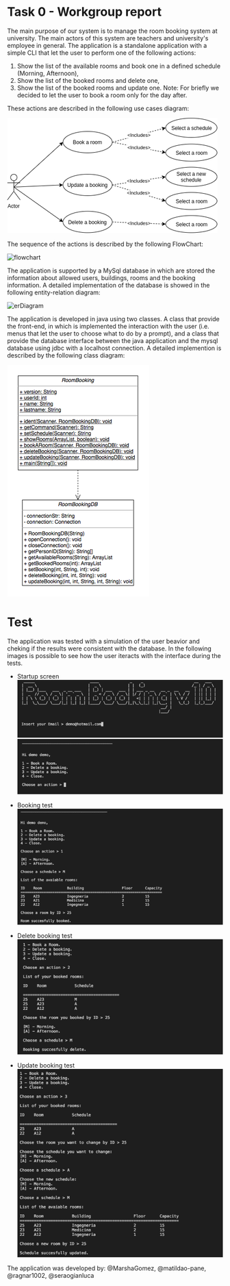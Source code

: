 # Task 0 - Workgroup report

The main purpose of our system is to manage the room booking system at university. The main actors of this system are teachers and university's employee in general.
The application is a standalone application with a simple CLI that let the user to perform one of the following actions:
 1. Show the list of the available rooms and book one in a defined schedule (Morning, Afternoon),
 2. Show the list of the booked rooms and delete one,
 3. Show the list of the booked rooms and update one.
Note: For briefly we decided to let the user to book a room only for the day after.

These actions are described in the following use cases diagram:

![usecases](/schemas/UseCasesSchema.png)


The sequence of the actions is described by the following FlowChart:

![flowchart](/schemas/flowchartUPDATED(2).png) 


The application is supported by a MySql database in which are stored the information about allowed users, buildings, rooms and the booking information. A detailed implementation of the database is showed in the following entity-relation diagram:

![erDiagram](/schemas/ERSchema(1).png)

The application is developed in java using two classes. A class that provide the front-end, in which is implemented the interaction with the user (i.e. menus that let the user to choose what to do by a prompt), and a class that provide the database interface between the java application and the mysql database using jdbc with a localhost connection. A detailed implemention is described by the following class diagram:

![classDiagram](/schemas/classDiagram.png)


# Test
The application was tested with a simulation of the user beavior and cheking if the results were consistent with the database.
In the following images is possible to see how the user iteracts with the interface during the tests.

- Startup screen
![startup](/schemas/startupSample.png)
![startup2](/schemas/startup2Sample.png)

- Booking test
![booking](/schemas/bookingSample.png)

- Delete booking test
![delete](/schemas/deleteSample.png)

- Update booking test
![update](/schemas/updateSample.png)


The application was developed by:
@MarshaGomez, @matildao-pane, @ragnar1002, @seraogianluca
